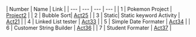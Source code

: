 | Number | Name | Link |
| --- | --- | --- | --- |
| 1 | Pokemon Project |  [Project2](https://github.com/davidlee3589/portfolio/tree/main/project2) |
| 2 | Bubble Sort| [Act25](https://github.com/davidlee3589/portfolio/tree/main/act25) |
| 3 | Static| Static keyword Activity | [Act21](https://github.com/davidlee3589/portfolio/tree/main/act21) |
| 4 | Linked List tester | [Act33](https://github.com/davidlee3589/portfolio/tree/main/act33) |
| 5 | Simple Date Formater | [Act34](https://github.com/davidlee3589/portfolio/tree/main/act34) |
| 6 | Customer String Builder | [Act36](https://github.com/davidlee3589/portfolio/tree/main/act36) |
| 7 | Student Formater | [Act37](https://github.com/davidlee3589/portfolio/tree/main/act37) |
